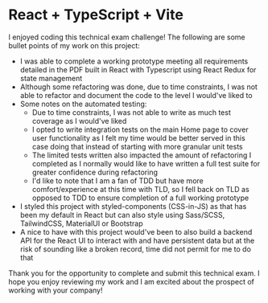 # React + TypeScript + Vite

I enjoyed coding this technical exam challenge! The following are some bullet points of my work on this project:

- I was able to complete a working prototype meeting all requirements detailed in the PDF built in React with Typescript using React Redux for state management
- Although some refactoring was done, due to time constraints, I was not able to refactor and document the code to the level I would've liked to
- Some notes on the automated testing:
  - Due to time constraints, I was not able to write as much test coverage as I would've liked
  - I opted to write integration tests on the main Home page to cover user functionality as I felt my time would be better served in this case doing that instead of starting with more granular unit tests
  - The limited tests written also impacted the amount of refactoring I completed as I normally would like to have written a full test suite for greater confidence during refactoring
  - I'd like to note that I am a fan of TDD but have more comfort/experience at this time with TLD, so I fell back on TLD as opposed to TDD to ensure completion of a full working prototype
- I styled this project with styled-components (CSS-in-JS) as that has been my default in React but can also style using Sass/SCSS, TailwindCSS, MaterialUI or Bootstrap
- A nice to have with this project would've been to also build a backend API for the React UI to interact with and have persistent data but at the risk of sounding like a broken record, time did not permit for me to do that

Thank you for the opportunity to complete and submit this technical exam. I hope you enjoy reviewing my work and I am excited about the prospect of working with your company!
